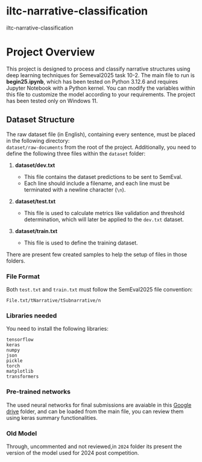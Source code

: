 # iltc-narrative-classification
iltc-narrative-classification

# Project Overview  

This project is designed to process and classify narrative structures using deep learning techniques for Semeval2025 task 10-2. The main file to run is **begin25.ipynb**, which has been tested on Python 3.12.6 and requires Jupyter Notebook with a Python kernel. You can modify the variables within this file to customize the model according to your requirements. The project has been tested only on Windows 11.

## Dataset Structure  

The raw dataset file (in English), containing every sentence, must be placed in the following directory:  
```dataset/raw-documents``` from the root of the project.
Additionally, you need to define the following three files within the `dataset` folder:

1. **dataset/dev.txt**  
   - This file contains the dataset predictions to be sent to SemEval.  
   - Each line should include a filename, and each line must be terminated with a newline character (`\n`).  

2. **dataset/test.txt**  
   - This file is used to calculate metrics like validation and threshold determination, which will later be applied to the `dev.txt` dataset.  

3. **dataset/train.txt**  
   - This file is used to define the training dataset.  

There are present few created samples to help the setup of files in those folders.

### File Format  
Both `test.txt` and `train.txt` must follow the SemEval2025 file convention:  
```
File.txt/tNarrative/tSubnarrative/n
```
### Libraries needed
You need to install the following libraries:
```
tensorflow
keras
numpy
json
pickle
torch
matplotlib
transformers
```
### Pre-trained networks
The used neural networks for final submissions are avaiable in this [Google drive](https://drive.google.com/drive/folders/1Xso4r99qLtRA2rlpWzOZch48CBKvnCmM?usp=sharing) folder, and can be loaded from the main file, you can review them using keras summary functionalities.

### Old Model
Through, uncommented and not reviewed,in ```2024``` folder its present the version of the model used for 2024 post competition.